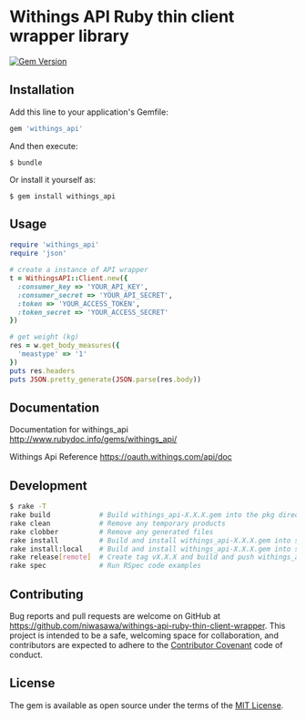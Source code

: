 # Withings API Ruby thin client wrapper library

[![Gem Version](https://badge.fury.io/rb/withings_api.svg)](https://badge.fury.io/rb/withings_api)

## Installation

Add this line to your application's Gemfile:

```ruby
gem 'withings_api'
```

And then execute:

    $ bundle

Or install it yourself as:

    $ gem install withings_api

## Usage

```ruby
require 'withings_api'
require 'json'

# create a instance of API wrapper
t = WithingsAPI::Client.new({
  :consumer_key => 'YOUR_API_KEY',
  :consumer_secret => 'YOUR_API_SECRET',
  :token => 'YOUR_ACCESS_TOKEN',
  :token_secret => 'YOUR_ACCESS_SECRET'
})

# get weight (kg)
res = w.get_body_measures({
  'meastype' => '1'
})
puts res.headers
puts JSON.pretty_generate(JSON.parse(res.body))
```

## Documentation

Documentation for withings_api
http://www.rubydoc.info/gems/withings_api/

Withings Api Reference
https://oauth.withings.com/api/doc

## Development

```sh
$ rake -T
rake build            # Build withings_api-X.X.X.gem into the pkg directory
rake clean            # Remove any temporary products
rake clobber          # Remove any generated files
rake install          # Build and install withings_api-X.X.X.gem into system gems
rake install:local    # Build and install withings_api-X.X.X.gem into system gems without network access
rake release[remote]  # Create tag vX.X.X and build and push withings_api-X.X.X.gem to Rubygems
rake spec             # Run RSpec code examples
```

## Contributing

Bug reports and pull requests are welcome on GitHub at https://github.com/niwasawa/withings-api-ruby-thin-client-wrapper. This project is intended to be a safe, welcoming space for collaboration, and contributors are expected to adhere to the [Contributor Covenant](http://contributor-covenant.org) code of conduct.


## License

The gem is available as open source under the terms of the [MIT License](http://opensource.org/licenses/MIT).

